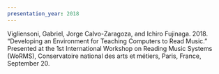 ```yaml
---
presentation_year: 2018
---
```

Vigliensoni, Gabriel, Jorge Calvo-Zaragoza, and Ichiro Fujinaga. 2018. “Developing an Environment for Teaching Computers to Read Music.” Presented at the 1st International Workshop on Reading Music Systems (WoRMS), Conservatoire national des arts et métiers, Paris, France, September 20.
